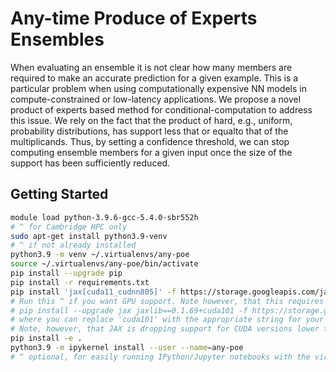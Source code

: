 # Any-time Produce of Experts Ensembles

When evaluating an ensemble it is not clear how many members are required to make an accurate prediction for a given example.
This is a particular problem when using computationally expensive NN models in compute-constrained or low-latency applications. 
We propose a novel product of experts based method for conditional-computation to address this issue.
We rely on the fact that the product of hard, e.g., uniform, probability distributions, has support less that or equalto that of the multiplicands. 
Thus, by setting a confidence threshold, we can stop computing ensemble members for a given input once the size
of the support has been sufficiently reduced.

## Getting Started

```bash
module load python-3.9.6-gcc-5.4.0-sbr552h
# ^ for Cambridge HPC only
sudo apt-get install python3.9-venv
# ^ if not already installed
python3.9 -m venv ~/.virtualenvs/any-poe
source ~/.virtualenvs/any-poe/bin/activate
pip install --upgrade pip
pip install -r requirements.txt
pip install 'jax[cuda11_cudnn805]' -f https://storage.googleapis.com/jax-releases/jax_releases.html
# Run this ^ if you want GPU support. Note however, that this requires CUDA 11.1 and CUDNN 8.05, for older versions try
# pip install --upgrade jax jaxlib==0.1.69+cuda101 -f https://storage.googleapis.com/jax-releases/jax_releases.html 
# where you can replace 'cuda101' with the appropriate string for your CUDA version. E.g. for CUDA 10.2 use cuda102.
# Note, however, that JAX is dropping support for CUDA versions lower than 11.1.
pip install -e .
python3.9 -m ipykernel install --user --name=any-poe
# ^ optional, for easily running IPython/Jupyter notebooks with the virtual env.
```